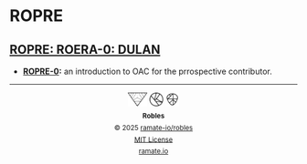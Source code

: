 # ROPRE

<!--START OAC INDEX: DO NOT REMOVE THIS LINE -->
## [ROPRE: ROERA-0: DULAN](roera-000-000-000-dulan/README.md)
- **[ROPRE-0](/ropre/roera-000-000-000-dulan/ropre-000-000-000/README.md):** an introduction to OAC for the prrospective contributor.

<!--OAC FOOTER: DO NOT REMOVE THIS LINE-->
---

<div align="center">
  <picture>
    <source srcset="./assets/ramate-inverted-transparent.png" media="(prefers-color-scheme: dark)">
    <img height="24" src="./assets/ramate-transparent.png" alt="Ramate"/>
  </picture>
  <picture>
    <source srcset="./assets/oac-inverted-transparent.png" media="(prefers-color-scheme: dark)">
    <img height="24" src="./assets/oac-transparent.png" alt="OAC"/>
  </picture>
  <picture>
    <source srcset="./assets/robles-inverted-transparent.png" media="(prefers-color-scheme: dark)">
    <img height="24" src="./assets/robles-transparent.png" alt="Robles"/>
  </picture>
  <br/>
  <sub>
    <b>Robles</b>
    <br/>
    &copy; 2025 <a href="https://github.com/ramate-io/robles">ramate-io/robles</a>
    <br/>
    <a href="https://github.com/ramate-io/robles/blob/main/LICENSE">MIT License</a>
    <br/>
    <a href="https://www.ramate.io">ramate.io</a>
  </sub>
</div>

<!--END OAC INDEX: DO NOT REMOVE THIS LINE -->
